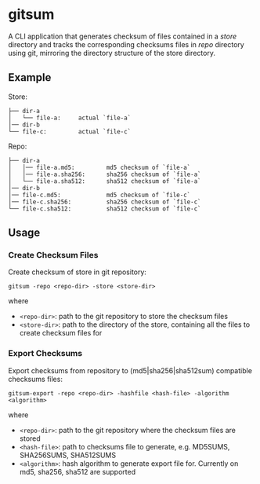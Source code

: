 # gitsum

A CLI application that generates checksum of files contained in a *store* directory and tracks the corresponding checksums files in *repo* directory using git, mirroring the directory structure of the store directory.


## Example

Store:
```
├── dir-a
│   └── file-a:     actual `file-a`
│── dir-b
└── file-c:         actual `file-c`
```

Repo:
```
├── dir-a
│   │── file-a.md5:         md5 checksum of `file-a`
│   │── file-a.sha256:      sha256 checksum of `file-a`
│   └── file-a.sha512:      sha512 checksum of `file-a`
│── dir-b
│── file-c.md5:             md5 checksum of `file-c`
│── file-c.sha256:          sha256 checksum of `file-c`
└── file-c.sha512:          sha512 checksum of `file-c`
```


## Usage

### Create Checksum Files

Create checksum of store in git repository:

    gitsum -repo <repo-dir> -store <store-dir>

where

- `<repo-dir>`: path to the git repository to store the checksum files
- `<store-dir>`: path to the directory of the store, containing all the files to create checksum files for


### Export Checksums

Export checksums from repository to (md5|sha256|sha512sum) compatible checksums files:

    gitsum-export -repo <repo-dir> -hashfile <hash-file> -algorithm <algorithm>

where

- `<repo-dir>`: path to the git repository where the checksum files are stored
- `<hash-file>`: path to checksums file to generate, e.g. MD5SUMS, SHA256SUMS, SHA512SUMS
- `<algorithm>`: hash algorithm to generate export file for. Currently on md5, sha256, sha512 are supported
